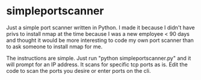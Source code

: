 # simpleportscanner
Just a simple port scanner written in Python. I made it because I didn't have privs to install nmap at the time because I was a new employee < 90 days and thought it would be more interesting to code my own port scanner than to ask someone to install nmap for me.

The instructions are simple. Just run "python simpleportscanner.py" and it will prompt for an IP address. It scans for specific tcp ports as is. Edit the code to scan the ports you desire or enter ports on the cli.
